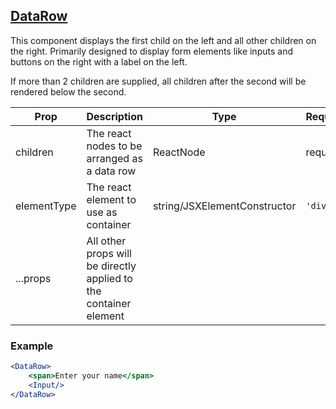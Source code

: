 ## [DataRow](src/components/containers/DataRow.tsx)
This component displays the first child on the left and all other children on the right.
Primarily designed to display form elements like inputs and buttons on the right with a label on the left.

If more than 2 children are supplied, all children after the second will be rendered below the second.

| Prop | Description | Type | Required/Default |
|------|-------------|------|------------------|
| children | The react nodes to be arranged as a data row | ReactNode | required |
| elementType | The react element to use as container | string/JSXElementConstructor | `'div'` |
| ...props | All other props will be directly applied to the container element | | |

### Example
```jsx
<DataRow>
    <span>Enter your name</span>
    <Input/>    
</DataRow>
```
